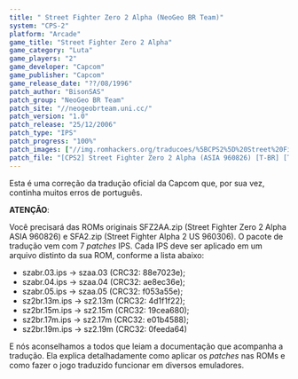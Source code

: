 ```yaml
---
title: " Street Fighter Zero 2 Alpha (NeoGeo BR Team)"
system: "CPS-2"
platform: "Arcade"
game_title: "Street Fighter Zero 2 Alpha"
game_category: "Luta"
game_players: "2"
game_developer: "Capcom"
game_publisher: "Capcom"
game_release_date: "??/08/1996"
patch_author: "BisonSAS"
patch_group: "NeoGeo BR Team"
patch_site: "//neogeobrteam.uni.cc/"
patch_version: "1.0"
patch_release: "25/12/2006"
patch_type: "IPS"
patch_progress: "100%"
patch_images: ["//img.romhackers.org/traducoes/%5BCPS2%5D%20Street%20Fighter%20Zero%202%20Alpha%20-%20NGBRT%20-%20Logo.png","//img.romhackers.org/traducoes/%5BCPS2%5D%20Street%20Fighter%20Zero%202%20Alpha%20-%20NGBRT%20-%201.png","//img.romhackers.org/traducoes/%5BCPS2%5D%20Street%20Fighter%20Zero%202%20Alpha%20-%20NGBRT%20-%202.png"]
patch_file: "[CPS2] Street Fighter Zero 2 Alpha (ASIA 960826) [T-BR] [T-BisonSAS G-NeoGeo BR Team] [V-1.0 P-100% A-2006].zip"
---
```

Esta é uma correção da tradução oficial da Capcom que, por sua vez, continha muitos erros de português.

<b>ATENÇÃO</b>:

Você precisará das ROMs originais SFZ2AA.zip (Street Fighter Zero 2 Alpha ASIA 960826) e SFA2.zip (Street Fighter Alpha 2 US 960306). O pacote de tradução vem com 7 <i>patches</i> IPS. Cada IPS deve ser aplicado em um arquivo distinto da sua ROM, conforme a lista abaixo:

- szabr.03.ips -> szaa.03 (CRC32: 88e7023e);
- szabr.04.ips -> szaa.04 (CRC32: ae8ec36e);
- szabr.05.ips -> szaa.05 (CRC32: f053a55e);
- sz2br.13m.ips -> sz2.13m (CRC32: 4d1f1f22);
- sz2br.15m.ips -> sz2.15m (CRC32: 19cea680);
- sz2br.17m.ips -> sz2.17m (CRC32: e01b4588);
- sz2br.19m.ips -> sz2.19m (CRC32: 0feeda64)

E nós aconselhamos a todos que leiam a documentação que acompanha a tradução. Ela explica detalhadamente como aplicar os <i>patches</i> nas ROMs e como fazer o jogo traduzido funcionar em diversos emuladores.
